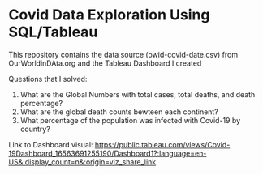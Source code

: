 # Covid Data Exploration Using SQL/Tableau
This repository contains the data source (owid-covid-date.csv) from OurWorldinDAta.org and the Tableau Dashboard I created

Questions that I solved:
1. What are the Global Numbers with total cases, total deaths, and death percentage?
2. What are the global death counts bewteen each continent?
3. What percentage of the population was infected with Covid-19 by country?

Link to Dashboard visual:
https://public.tableau.com/views/Covid-19Dashboard_16563691255190/Dashboard1?:language=en-US&:display_count=n&:origin=viz_share_link
